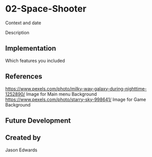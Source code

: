 # 02-Space-Shooter

Context and date

Description

## Implementation
Which features you included

## References
https://www.pexels.com/photo/milky-way-galaxy-during-nighttime-1252890/ Image for Main menu Background
https://www.pexels.com/photo/starry-sky-998641/ Image for Game Background

## Future Development

## Created by
Jason Edwards

